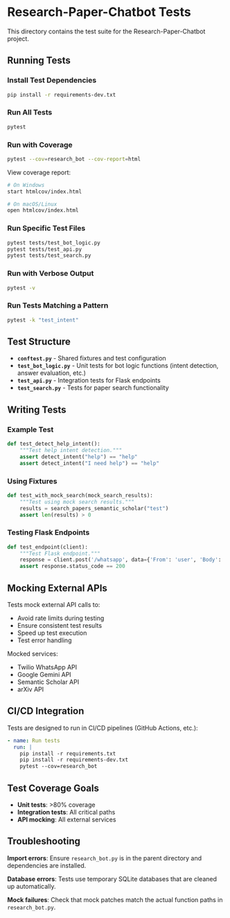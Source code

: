 # Research-Paper-Chatbot Tests

This directory contains the test suite for the Research-Paper-Chatbot project.

## Running Tests

### Install Test Dependencies

```bash
pip install -r requirements-dev.txt
```

### Run All Tests

```bash
pytest
```

### Run with Coverage

```bash
pytest --cov=research_bot --cov-report=html
```

View coverage report:
```bash
# On Windows
start htmlcov/index.html

# On macOS/Linux
open htmlcov/index.html
```

### Run Specific Test Files

```bash
pytest tests/test_bot_logic.py
pytest tests/test_api.py
pytest tests/test_search.py
```

### Run with Verbose Output

```bash
pytest -v
```

### Run Tests Matching a Pattern

```bash
pytest -k "test_intent"
```

## Test Structure

- **`conftest.py`** - Shared fixtures and test configuration
- **`test_bot_logic.py`** - Unit tests for bot logic functions (intent detection, answer evaluation, etc.)
- **`test_api.py`** - Integration tests for Flask endpoints
- **`test_search.py`** - Tests for paper search functionality

## Writing Tests

### Example Test

```python
def test_detect_help_intent():
    """Test help intent detection."""
    assert detect_intent("help") == "help"
    assert detect_intent("I need help") == "help"
```

### Using Fixtures

```python
def test_with_mock_search(mock_search_results):
    """Test using mock search results."""
    results = search_papers_semantic_scholar("test")
    assert len(results) > 0
```

### Testing Flask Endpoints

```python
def test_endpoint(client):
    """Test Flask endpoint."""
    response = client.post('/whatsapp', data={'From': 'user', 'Body': 'help'})
    assert response.status_code == 200
```

## Mocking External APIs

Tests mock external API calls to:
- Avoid rate limits during testing
- Ensure consistent test results
- Speed up test execution
- Test error handling

Mocked services:
- Twilio WhatsApp API
- Google Gemini API
- Semantic Scholar API
- arXiv API

## CI/CD Integration

Tests are designed to run in CI/CD pipelines (GitHub Actions, etc.):

```yaml
- name: Run tests
  run: |
    pip install -r requirements.txt
    pip install -r requirements-dev.txt
    pytest --cov=research_bot
```

## Test Coverage Goals

- **Unit tests**: >80% coverage
- **Integration tests**: All critical paths
- **API mocking**: All external services

## Troubleshooting

**Import errors**: Ensure `research_bot.py` is in the parent directory and dependencies are installed.

**Database errors**: Tests use temporary SQLite databases that are cleaned up automatically.

**Mock failures**: Check that mock patches match the actual function paths in `research_bot.py`.
